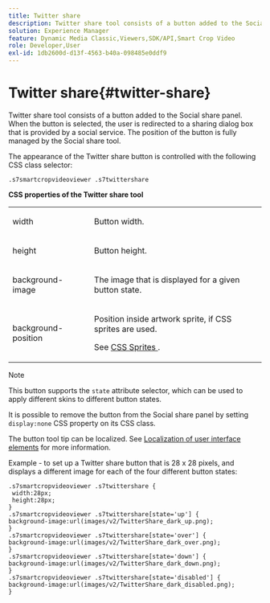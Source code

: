 ```yaml
---
title: Twitter share
description: Twitter share tool consists of a button added to the Social share panel. When the button is selected, the user is redirected to a sharing dialog box that is provided by a social service. The position of the button is fully managed by the Social share tool.
solution: Experience Manager
feature: Dynamic Media Classic,Viewers,SDK/API,Smart Crop Video
role: Developer,User
exl-id: 1db2600d-d13f-4563-b40a-098485e0ddf9
---
```

# Twitter share{#twitter-share}

Twitter share tool consists of a button added to the Social share panel. When the button is selected, the user is redirected to a sharing dialog box that is provided by a social service. The position of the button is fully managed by the Social share tool.

<!--<a id="section_ADDF98E91AF24F618289D1682A5FB13A"></a>-->

The appearance of the Twitter share button is controlled with the following CSS class selector:

```
.s7smartcropvideoviewer .s7twittershare
```

**CSS properties of the Twitter share tool** 

<table id="table_C48C56E696304C9BAFEE71BA9EA9A174"> 
 <tbody> 
  <tr> 
   <td colname="col1"> <p> <span class="codeph"> width </span> </p> </td> 
   <td colname="col2"> <p>Button width. </p> </td> 
  </tr> 
  <tr> 
   <td colname="col1"> <p> <span class="codeph"> height </span> </p> </td> 
   <td colname="col2"> <p>Button height. </p> </td> 
  </tr> 
  <tr> 
   <td colname="col1"> <p> <span class="codeph"> background-image </span> </p> </td> 
   <td colname="col2"> <p> The image that is displayed for a given button state. </p> </td> 
  </tr> 
  <tr> 
   <td colname="col1"> <p> <span class="codeph"> background-position </span> </p> </td> 
   <td colname="col2"> <p> Position inside artwork sprite, if CSS sprites are used. </p> <p>See <a href="../../../c-html5-aem-asset-viewers/c-html5-aem-smartcropvideo/c-html5-aem-smartcropvideo-viewer-customizingviewer/c-html5-aem-smartcropvideo-customizingviewer.md#section-9b6d8d601cb441d08214dada7bb4eddc" format="dita" scope="local"> CSS Sprites </a>. </p> </td> 
  </tr> 
 </tbody> 
</table>

>[!NOTE]
>
>This button supports the `state` attribute selector, which can be used to apply different skins to different button states.

It is possible to remove the button from the Social share panel by setting `display:none` CSS property on its CSS class.

The button tool tip can be localized. See [Localization of user interface elements](../../../c-html5-aem-asset-viewers/c-html5-aem-smartcropvideo/r-html5-aem-smartcropvideo-viewer-localization.md#concept-1d5ca2d8480f4064a51eddba13940aad) for more information.

Example - to set up a Twitter share button that is 28 x 28 pixels, and displays a different image for each of the four different button states:

```
.s7smartcropvideoviewer .s7twittershare { 
 width:28px; 
 height:28px; 
} 
.s7smartcropvideoviewer .s7twittershare[state='up'] { 
background-image:url(images/v2/TwitterShare_dark_up.png); 
} 
.s7smartcropvideoviewer .s7twittershare[state='over'] { 
background-image:url(images/v2/TwitterShare_dark_over.png); 
} 
.s7smartcropvideoviewer .s7twittershare[state='down'] { 
background-image:url(images/v2/TwitterShare_dark_down.png); 
} 
.s7smartcropvideoviewer .s7twittershare[state='disabled'] { 
background-image:url(images/v2/TwitterShare_dark_disabled.png); 
}
```

